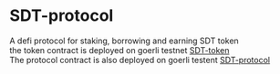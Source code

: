 # SDT-protocol
A defi protocol for staking, borrowing and earning SDT token <br>
the token contract is deployed on goerli testnet [SDT-token](https://goerli.etherscan.io/address/0x7801e1b09417f43357a9d191bbf12c5a8f48d073) <br>
The protocol contract is also deployed on goerli testent [SDT-protocol](https://goerli.etherscan.io/address/0xc20c93b7f417a156207ba7ca3ba8d5ac78a551b4)

